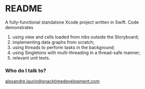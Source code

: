 # README #

A fully-functional standalone Xcode project written in Swift. Code demonstrates

 1. using view and cells loaded from nibs outside the Storyboard;
 2. implementing data graphs from scratch;
 3. using threads to perform tasks in the background;
 4. using Singletons with multi-threading in a thread-safe manner;
 5. relevant unit tests.

### Who do I talk to? ###

alexandre.laurin@snacktimedevelopment.com
